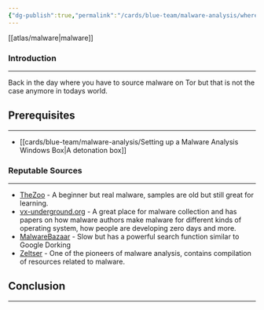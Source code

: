 ```yaml
---
{"dg-publish":true,"permalink":"/cards/blue-team/malware-analysis/where-to-source-malware/","tags":["malware"]}
---
```


[[atlas/malware\|malware]] 
### Introduction 
---
Back in the day where you have to source malware on Tor but that is not the case anymore in todays world. 
## Prerequisites
---
- [[cards/blue-team/malware-analysis/Setting up a Malware Analysis Windows Box\|A detonation box]]
### Reputable Sources
---

- [TheZoo](https://github.com/ytisf/theZoo) - A beginner but real malware, samples are old but still great for learning.
- [vx-underground.org](vx-underground.org) - A great place for malware collection and has papers on how malware authors make malware for different kinds of operating system, how people are developing zero days and more.
- [MalwareBazaar](bazaar.abuse.ch) - Slow but has a powerful search function similar to Google Dorking
- [Zeltser](zeltser.com/malware-sample-sources/) - One of the pioneers of malware analysis, contains compilation of resources related to malware.


## Conclusion 
---


